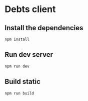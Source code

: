 # Debts client

## Install the dependencies

    npm install

## Run dev server

    npm run dev

## Build static

    npm run build
